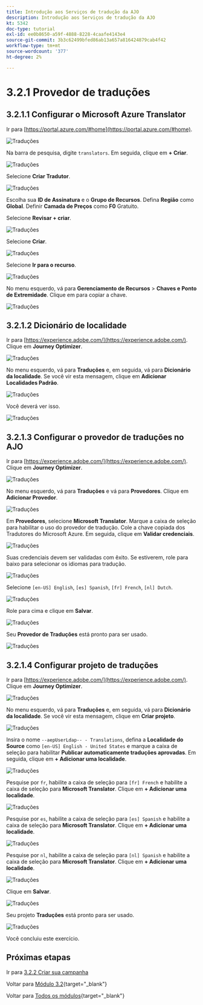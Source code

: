 ```yaml
---
title: Introdução aos Serviços de tradução da AJO
description: Introdução aos Serviços de tradução da AJO
kt: 5342
doc-type: tutorial
exl-id: ee0b8650-a59f-4888-8228-4caafe4143e4
source-git-commit: 3b3c62499bfed86ab13a657a816424879cab4f42
workflow-type: tm+mt
source-wordcount: '377'
ht-degree: 2%

---
```


# 3.2.1 Provedor de traduções

## 3.2.1.1 Configurar o Microsoft Azure Translator

Ir para [https://portal.azure.com/#home](https://portal.azure.com/#home).

![Traduções](./images/transl1.png)

Na barra de pesquisa, digite `translators`. Em seguida, clique em **+ Criar**.

![Traduções](./images/transl2.png)

Selecione **Criar Tradutor**.

![Traduções](./images/transl3.png)

Escolha sua **ID de Assinatura** e o **Grupo de Recursos**.
Defina **Região** como **Global**.
Definir **Camada de Preços** como **F0** Gratuito.

Selecione **Revisar + criar**.

![Traduções](./images/transl4.png)

Selecione **Criar**.

![Traduções](./images/transl5.png)

Selecione **Ir para o recurso**.

![Traduções](./images/transl6.png)

No menu esquerdo, vá para **Gerenciamento de Recursos** > **Chaves e Ponto de Extremidade**. Clique em para copiar a chave.

![Traduções](./images/transl7.png)

## 3.2.1.2 Dicionário de localidade

Ir para [https://experience.adobe.com/](https://experience.adobe.com/). Clique em **Journey Optimizer**.

![Traduções](./images/ajolp1.png)

No menu esquerdo, vá para **Traduções** e, em seguida, vá para **Dicionário da localidade**. Se você vir esta mensagem, clique em **Adicionar Localidades Padrão**.

![Traduções](./images/locale1.png)

Você deverá ver isso.

![Traduções](./images/locale2.png)

## 3.2.1.3 Configurar o provedor de traduções no AJO

Ir para [https://experience.adobe.com/](https://experience.adobe.com/). Clique em **Journey Optimizer**.

![Traduções](./images/ajolp1.png)

No menu esquerdo, vá para **Traduções** e vá para **Provedores**. Clique em **Adicionar Provedor**.

![Traduções](./images/transl8.png)

Em **Provedores**, selecione **Microsoft Translator**. Marque a caixa de seleção para habilitar o uso do provedor de tradução. Cole a chave copiada dos Tradutores do Microsoft Azure. Em seguida, clique em **Validar credenciais**.

![Traduções](./images/transl9.png)

Suas credenciais devem ser validadas com êxito. Se estiverem, role para baixo para selecionar os idiomas para tradução.

![Traduções](./images/transl10.png)

Selecione `[en-US] English`, `[es] Spanish`, `[fr] French`, `[nl] Dutch`.

![Traduções](./images/transl11.png)

Role para cima e clique em **Salvar**.

![Traduções](./images/transl12.png)

Seu **Provedor de Traduções** está pronto para ser usado.

![Traduções](./images/transl13.png)

## 3.2.1.4 Configurar projeto de traduções

Ir para [https://experience.adobe.com/](https://experience.adobe.com/). Clique em **Journey Optimizer**.

![Traduções](./images/ajolp1.png)

No menu esquerdo, vá para **Traduções** e, em seguida, vá para **Dicionário da localidade**. Se você vir esta mensagem, clique em **Criar projeto**.

![Traduções](./images/ajoprovider1.png)

Insira o nome `--aepUserLdap-- - Translations`, defina a **Localidade do Source** como `[en-US] English - United States` e marque a caixa de seleção para habilitar **Publicar automaticamente traduções aprovadas**. Em seguida, clique em **+ Adicionar uma localidade**.

![Traduções](./images/ajoprovider1a.png)

Pesquise por `fr`, habilite a caixa de seleção para `[fr] French` e habilite a caixa de seleção para **Microsoft Translator**. Clique em **+ Adicionar uma localidade**.

![Traduções](./images/ajoprovider2.png)

Pesquise por `es`, habilite a caixa de seleção para `[es] Spanish` e habilite a caixa de seleção para **Microsoft Translator**. Clique em **+ Adicionar uma localidade**.

![Traduções](./images/ajoprovider3.png)

Pesquise por `nl`, habilite a caixa de seleção para `[nl] Spanish` e habilite a caixa de seleção para **Microsoft Translator**. Clique em **+ Adicionar uma localidade**.

![Traduções](./images/ajoprovider6.png)

Clique em **Salvar**.

![Traduções](./images/ajoprovider8.png)

Seu projeto **Traduções** está pronto para ser usado.

![Traduções](./images/ajoprovider9.png)

Você concluiu este exercício.

## Próximas etapas

Ir para [3.2.2 Criar sua campanha](./ex2.md)

Voltar para [Módulo 3.2](./ajotranslationsvcs.md){target="_blank"}

Voltar para [Todos os módulos](./../../../overview.md){target="_blank"}